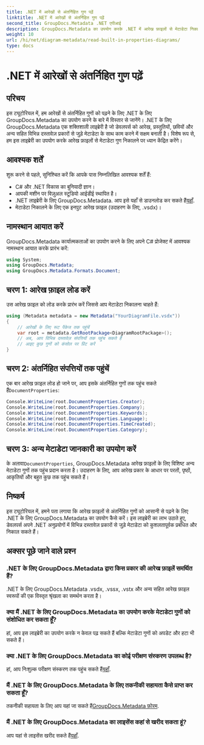 ```yaml
---
title: .NET में आरेखों से अंतर्निहित गुण पढ़ें
linktitle: .NET में आरेखों से अंतर्निहित गुण पढ़ें
second_title: GroupDocs.Metadata .NET एपीआई
description: GroupDocs.Metadata का उपयोग करके .NET में आरेख फ़ाइलों से मेटाडेटा निकालना सीखें। दस्तावेज़ प्रबंधन और विश्लेषण को कुशलतापूर्वक बढ़ाएँ।
weight: 10
url: /hi/net/diagram-metadata/read-built-in-properties-diagrams/
type: docs
---
```

# .NET में आरेखों से अंतर्निहित गुण पढ़ें

## परिचय
इस ट्यूटोरियल में, हम आरेखों से अंतर्निहित गुणों को पढ़ने के लिए .NET के लिए GroupDocs.Metadata का उपयोग करने के बारे में विस्तार से जानेंगे। .NET के लिए GroupDocs.Metadata एक शक्तिशाली लाइब्रेरी है जो डेवलपर्स को आरेख, प्रस्तुतियों, छवियों और अन्य सहित विभिन्न दस्तावेज़ प्रकारों से जुड़े मेटाडेटा के साथ काम करने में सक्षम बनाती है। विशेष रूप से, हम इस लाइब्रेरी का उपयोग करके आरेख फ़ाइलों से मेटाडेटा गुण निकालने पर ध्यान केंद्रित करेंगे।
## आवश्यक शर्तें
शुरू करने से पहले, सुनिश्चित करें कि आपके पास निम्नलिखित आवश्यक शर्तें हैं:
- C# और .NET विकास का बुनियादी ज्ञान।
- आपकी मशीन पर विज़ुअल स्टूडियो आईडीई स्थापित है।
-  .NET लाइब्रेरी के लिए GroupDocs.Metadata. आप इसे यहाँ से डाउनलोड कर सकते हैं[यहाँ](https://releases.groupdocs.com/metadata/net/).
- मेटाडेटा निकालने के लिए एक इनपुट आरेख फ़ाइल (उदाहरण के लिए, .vsdx)।

## नामस्थान आयात करें
GroupDocs.Metadata कार्यात्मकताओं का उपयोग करने के लिए अपने C# प्रोजेक्ट में आवश्यक नामस्थान आयात करके प्रारंभ करें:
```csharp
using System;
using GroupDocs.Metadata;
using GroupDocs.Metadata.Formats.Document;
```
## चरण 1: आरेख फ़ाइल लोड करें
उस आरेख फ़ाइल को लोड करके प्रारंभ करें जिससे आप मेटाडेटा निकालना चाहते हैं:
```csharp
using (Metadata metadata = new Metadata("YourDiagramFile.vsdx"))
{
    // आरेखों के लिए रूट पैकेज तक पहुंचें
    var root = metadata.GetRootPackage<DiagramRootPackage>();
    // अब, आप विभिन्न दस्तावेज़ संपत्तियों तक पहुंच सकते हैं
    // आइए कुछ गुणों को कंसोल पर प्रिंट करें
}
```
## चरण 2: अंतर्निहित संपत्तियों तक पहुंचें
 एक बार आरेख फ़ाइल लोड हो जाने पर, आप इसके अंतर्निहित गुणों तक पहुंच सकते हैं`DocumentProperties`:
```csharp
Console.WriteLine(root.DocumentProperties.Creator);
Console.WriteLine(root.DocumentProperties.Company);
Console.WriteLine(root.DocumentProperties.Keywords);
Console.WriteLine(root.DocumentProperties.Language);
Console.WriteLine(root.DocumentProperties.TimeCreated);
Console.WriteLine(root.DocumentProperties.Category);
```
## चरण 3: अन्य मेटाडेटा जानकारी का उपयोग करें
 के अलावा`DocumentProperties`, GroupDocs.Metadata आरेख फ़ाइलों के लिए विशिष्ट अन्य मेटाडेटा गुणों तक पहुंच प्रदान करता है। उदाहरण के लिए, आप आरेख प्रकार के आधार पर परतों, पृष्ठों, आकृतियों और बहुत कुछ तक पहुंच सकते हैं।

## निष्कर्ष
इस ट्यूटोरियल में, हमने पता लगाया कि आरेख फ़ाइलों से अंतर्निहित गुणों को आसानी से पढ़ने के लिए .NET के लिए GroupDocs.Metadata का उपयोग कैसे करें। इस लाइब्रेरी का लाभ उठाते हुए, डेवलपर्स अपने .NET अनुप्रयोगों में विभिन्न दस्तावेज़ प्रकारों से जुड़े मेटाडेटा को कुशलतापूर्वक प्रबंधित और निकाल सकते हैं।

## अक्सर पूछे जाने वाले प्रश्न
### .NET के लिए GroupDocs.Metadata द्वारा किस प्रकार की आरेख फ़ाइलें समर्थित हैं?
.NET के लिए GroupDocs.Metadata .vsdx, .vssx, .vstx और अन्य सहित आरेख फ़ाइल स्वरूपों की एक विस्तृत श्रृंखला का समर्थन करता है।
### क्या मैं .NET के लिए GroupDocs.Metadata का उपयोग करके मेटाडेटा गुणों को संशोधित कर सकता हूँ?
हां, आप इस लाइब्रेरी का उपयोग करके न केवल पढ़ सकते हैं बल्कि मेटाडेटा गुणों को अपडेट और हटा भी सकते हैं।
### क्या .NET के लिए GroupDocs.Metadata का कोई परीक्षण संस्करण उपलब्ध है?
 हां, आप निःशुल्क परीक्षण संस्करण तक पहुंच सकते हैं[यहाँ](https://releases.groupdocs.com/).
### मैं .NET के लिए GroupDocs.Metadata के लिए तकनीकी सहायता कैसे प्राप्त कर सकता हूँ?
 तकनीकी सहायता के लिए आप यहां जा सकते हैं[GroupDocs.Metadata फ़ोरम](https://forum.groupdocs.com/c/metadata/14).
### मैं .NET के लिए GroupDocs.Metadata का लाइसेंस कहां से खरीद सकता हूं?
 आप यहां से लाइसेंस खरीद सकते हैं[यहाँ](https://purchase.groupdocs.com/buy).